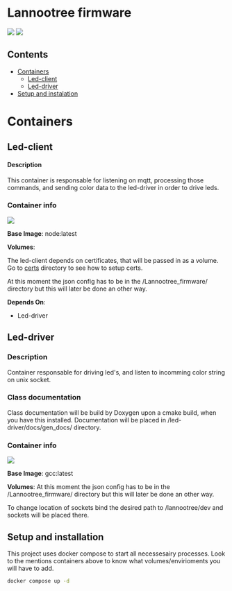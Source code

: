 # Lannootree firmware

![](https://img.shields.io/badge/C++-C++17-blue) ![](https://img.shields.io/badge/Typescript-4.8.x-blue) 

## Contents
- [Containers](#containers)
  - [Led-client](#led-client)
  - [Led-driver](#led-driver)
- [Setup and instalation](#setup-and-installation)

# Containers

## Led-client
#### Description
This container is responsable for listening on mqtt, processing those commands, and sending color data to the led-driver in order to drive leds.

### Container info
![](https://img.shields.io/badge/Typescript-4.8.x-blue)

**Base Image**: node:latest

**Volumes**:

The led-client depends on certificates, that will be passed in as a volume.
Go to [certs](../certs/README.md) directory to see how to setup certs.

At this moment the json config has to be in the /Lannootree_firmware/ directory but this will later be done an other way.

**Depends On**:
  - Led-driver


## Led-driver
### Description
Container responsable for driving led's, and listen to incomming color string on unix socket.

### Class documentation
Class documentation will be build by Doxygen upon a cmake build, when you have this installed. Documentation will be placed in /led-driver/docs/gen_docs/ directory.

### Container info
![](https://img.shields.io/badge/C++-C++17-blue)


**Base Image**: gcc:latest

**Volumes**:
At this moment the json config has to be in the /Lannootree_firmware/ directory but this will later be done an other way.

To change location of sockets bind the desired path to /lannootree/dev and sockets will be placed there.

## Setup and installation

This project uses docker compose to start all necessesairy processes. Look to the mentions containers above to know what volumes/envirioments you will have to add.

```bash
docker compose up -d
```
